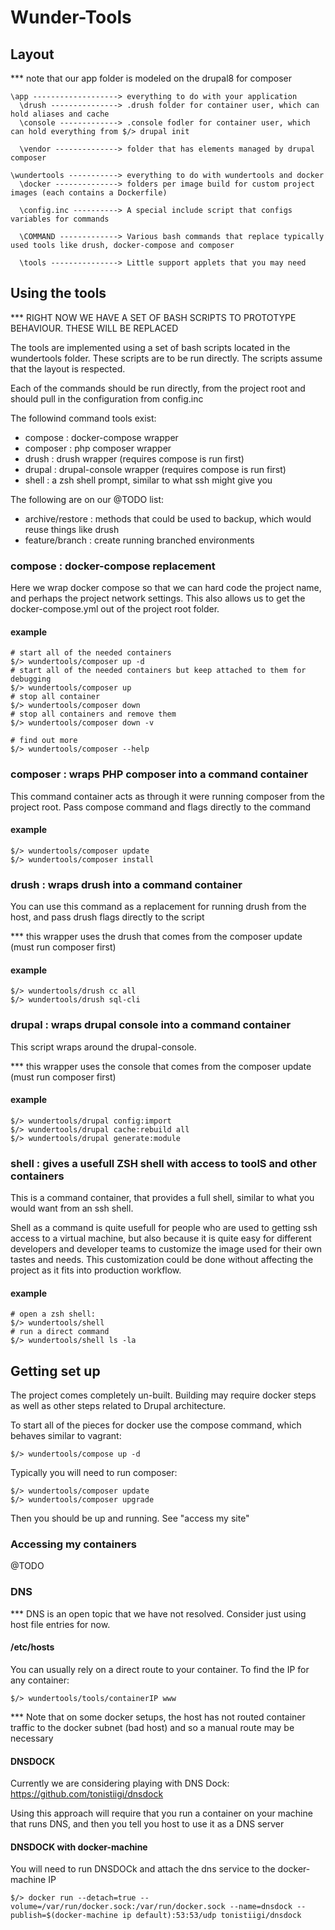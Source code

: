 # Wunder-Tools 

## Layout

*** note that our app folder is modeled on the drupal8 for composer

````
\app -------------------> everything to do with your application
  \drush ---------------> .drush folder for container user, which can hold aliases and cache
  \console -------------> .console fodler for container user, which can hold everything from $/> drupal init

  \vendor --------------> folder that has elements managed by drupal composer

\wundertools -----------> everything to do with wundertools and docker
  \docker --------------> folders per image build for custom project images (each contains a Dockerfile)

  \config.inc ----------> A special include script that configs variables for commands

  \COMMAND -------------> Various bash commands that replace typically used tools like drush, docker-compose and composer

  \tools ---------------> Little support applets that you may need
````

## Using the tools

*** RIGHT NOW WE HAVE A SET OF BASH SCRIPTS TO PROTOTYPE BEHAVIOUR.  THESE WILL BE REPLACED

The tools are implemented using a set of bash scripts located in the wundertools folder.  These
scripts are to be run directly.  The scripts assume that the layout is respected.

Each of the commands should be run directly, from the project root and should pull in the configuration from config.inc

The followind command tools exist:

* compose : docker-compose wrapper
* composer : php composer wrapper
* drush : drush wrapper (requires compose is run first)
* drupal : drupal-console wrapper (requires compose is run first)
* shell : a zsh shell prompt, similar to what ssh might give you

The following are on our @TODO list:

* archive/restore : methods that could be used to backup, which would reuse things like drush
* feature/branch : create running branched environments

### compose : docker-compose replacement

Here we wrap docker compose so that we can hard code the project name, and perhaps the project network
settings.  This also allows us to get the docker-compose.yml out of the project root folder.

#### example

```
# start all of the needed containers 
$/> wundertools/composer up -d
# start all of the needed containers but keep attached to them for debugging 
$/> wundertools/composer up
# stop all container
$/> wundertools/composer down
# stop all containers and remove them
$/> wundertools/composer down -v

# find out more
$/> wundertools/composer --help
```

### composer : wraps PHP composer into a command container

This command container acts as through it were running composer from the project
root.  Pass compose command and flags directly to the command

#### example

````
$/> wundertools/composer update
$/> wundertools/composer install
````

### drush : wraps drush into a command container

You can use this command as a replacement for running drush  from the host, and
pass drush flags directly to the script

*** this wrapper uses the drush that comes from the composer update (must run composer first)

#### example

````
$/> wundertools/drush cc all
$/> wundertools/drush sql-cli
````

### drupal : wraps drupal console into a command container

This script wraps around the drupal-console.

*** this wrapper uses the console that comes from the composer update (must run composer first)

#### example

````
$/> wundertools/drupal config:import
$/> wundertools/drupal cache:rebuild all
$/> wundertools/drupal generate:module
````

### shell : gives a usefull ZSH shell with access to toolS and other containers

This is a command container, that provides a full shell, similar to what you
would want from an ssh shell.

Shell as a command is quite usefull for people who are used to getting ssh access
to a virtual machine, but also because it is quite easy for different developers
and developer teams to customize the image used for their own tastes and needs.
This customization could be done without affecting the project as it fits into
production workflow.

#### example

````
# open a zsh shell:
$/> wundertools/shell
# run a direct command
$/> wundertools/shell ls -la
````

## Getting set up

The project comes completely un-built.  Building may require docker steps as 
well as other steps related to Drupal architecture.

To start all of the pieces for docker use the compose command, which behaves 
similar to vagrant:

    $/> wundertools/compose up -d 

Typically you will need to run composer:

    $/> wundertools/composer update
    $/> wundertools/composer upgrade

Then you should be up and running.  See "access my site"

### Accessing my containers

@TODO

### DNS

*** DNS is an open topic that we have not resolved. Consider just using host 
file entries for now.

#### /etc/hosts

You can usually rely on a direct route to your container.  To find the IP for any container:

    $/> wundertools/tools/containerIP www

*** Note that on some docker setups, the host has not routed container traffic 
to the docker subnet (bad host) and so a manual route may be necessary

#### DNSDOCK

Currently we are considering playing with DNS Dock: 
https://github.com/tonistiigi/dnsdock

Using this approach will require that you run a container on your machine that 
runs DNS, and then you tell you host to use it as a DNS server

#### DNSDOCK with docker-machine

You will need to run DNSDOCk and attach the dns service to the docker-machine IP

    $/> docker run --detach=true --volume=/var/run/docker.sock:/var/run/docker.sock --name=dnsdock --publish=$(docker-machine ip default):53:53/udp tonistiigi/dnsdock
